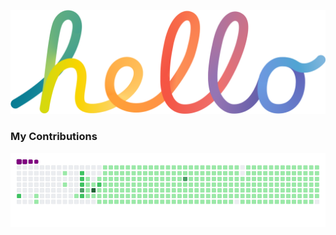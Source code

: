 ![](https://raw.githubusercontent.com/abrclano/abrclano/main/hello.png)  
### My Contributions
![](https://raw.githubusercontent.com/abrclano/abrclano/main/github-contribution-grid-snake.gif)
